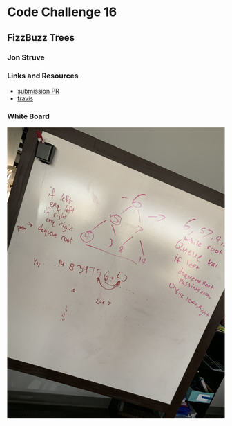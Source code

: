 # Code Challenge 16

## FizzBuzz Trees

### Jon Struve

### Links and Resources
* [submission PR](https://github.com/OCDAmmo3/data-structures-and-algorithms/pull/26)
* [travis](https://travis-ci.com/OCDAmmo3/data-structures-and-algorithms/builds/131016212)

### White Board
![UML](./assets/images/WBCC.jpeg)